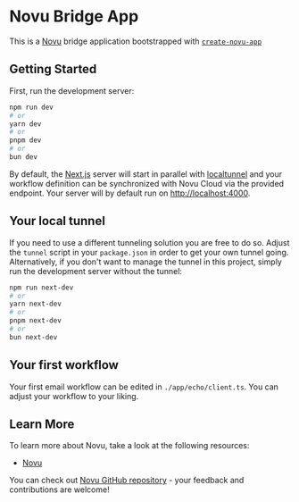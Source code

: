 # Novu Bridge App

This is a [Novu](https://novu.co/) bridge application bootstrapped with [`create-novu-app`](https://www.npmjs.com/package/create-novu-app)

## Getting Started

First, run the development server:

```bash
npm run dev
# or
yarn dev
# or
pnpm dev
# or
bun dev
```

By default, the [Next.js](https://nextjs.org/) server will start in parallel with [localtunnel](https://github.com/localtunnel/localtunnel) and your workflow definition can be synchronized with Novu Cloud via the provided endpoint. Your server will by default run on [http://localhost:4000](http://localhost:4000).

## Your local tunnel

If you need to use a different tunneling solution you are free to do so. Adjust the `tunnel` script in your `package.json` in order to get your own tunnel going. Alternatively, if you don't want to manage the tunnel in this project, simply run the development server without the tunnel:

```bash
npm run next-dev
# or
yarn next-dev
# or
pnpm next-dev
# or
bun next-dev
```

## Your first workflow

Your first email workflow can be edited in `./app/echo/client.ts`. You can adjust your workflow to your liking.

## Learn More

To learn more about Novu, take a look at the following resources:

- [Novu](https://novu.co/)

You can check out [Novu GitHub repository](https://github.com/novuhq/novu) - your feedback and contributions are welcome!
